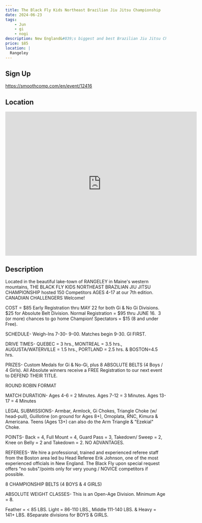 ```yaml
---
title: The Black Fly Kids Northeast Brazilian Jiu Jitsu Championship
date: 2024-06-23
tags:
    - Jun
    - gi 
    - nogi 
description: New England&#039;s biggest and best Brazilian Jiu Jitsu Championship just for KIDS! With Gi, No-Gi &amp; 8 ABSOLUTE CHAMPIONSHIP Belt Divisions
price: $85
location: |
  Rangeley
---
```

## Sign Up
https://smoothcomp.com/en/event/12416

## Location
<iframe src="https://www.google.com/maps/embed?pb=!1m18!1m12!1m3!1d12345.6789!2d-70.6529691!3d44.9733795!2m3!1f0!2f0!3f0!3m2!1i1024!2i768!4f13.1!3m3!1m2!1s0x0%3A0x0!2z44.9733795!5e0!3m2!1sen!2sus!4v1234567890" width="600" height="450" style="border:0;" allowfullscreen="" loading="lazy"></iframe>

## Description
Located in the beautiful lake-town of RANGELEY in Maine's western mountains, THE BLACK FLY KIDS NORTHEAST BRAZILIAN JIU JITSU CHAMPIONSHIP hosted 150 Competitors AGES 4-17 at our 7th edition. CANADIAN CHALLENGERS Welcome!


COST = $85 Early Registration thru MAY 22 for both Gi & No Gi Divisions. $25 for Absolute Belt Division. Normal Registration = $95 thru JUNE 16.  3 (or more) chances to go home Champion! Spectators = $15 (8 and under Free).


SCHEDULE- Weigh-Ins 7-30- 9-00. Matches begin 9-30. GI FIRST.


DRIVE TIMES- QUEBEC = 3 hrs., MONTREAL = 3.5 hrs., AUGUSTA/WATERVILLE = 1.5 hrs., PORTLAND = 2.5 hrs. & BOSTON=4.5 hrs.


PRIZES- Custom Medals for Gi & No-Gi, plus 8 ABSOLUTE BELTS (4 Boys / 4 Girls). All Absolute winners receive a FREE Registration to our next event to DEFEND THEIR TITLE. 


ROUND ROBIN FORMAT


MATCH DURATION- Ages 4-6 = 2 Minutes. Ages 7-12 = 3 Minutes. Ages 13-17 = 4 Minutes


LEGAL SUBMISSIONS- Armbar, Armlock, Gi Chokes, Triangle Choke (w/ head-pull), Guillotine (on ground for Ages 8+), Omoplata, RNC, Kimura & Americana. Teens (Ages 13+) can also do the Arm Triangle & "Ezekial" Choke.


POINTS- Back = 4, Full Mount = 4, Guard Pass = 3, Takedown/ Sweep = 2, Knee on Belly = 2 and Takedown = 2. NO ADVANTAGES.


REFEREES- We hire a professional, trained and experienced referee staff from the Boston area led bu Head Referee Erik Johnson, one of the most experienced officials in New England. The Black Fly upon special request offers "no subs"/points only for very young / NOVICE competitors if possible.


8 CHAMPIONSHIP BELTS (4 BOYS & 4 GIRLS)


ABSOLUTE WEIGHT CLASSES- This is an Open-Age Division. Minimum Age = 8.


Feather = < 85 LBS. Light = 86-110 LBS., Middle 111-140 LBS. & Heavy = 141+ LBS. 8Separate divisions for BOYS & GIRLS.